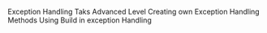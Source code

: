Exception  Handling Taks Advanced Level
Creating own Exception Handling Methods
Using Build in exception Handling
